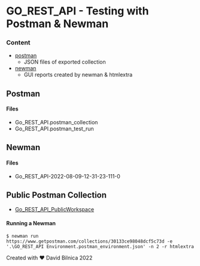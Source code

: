 # GO_REST_API - Testing with Postman & Newman

### Content
* [postman](#postman)
  * JSON files of exported collection
* [newman](#newman)
  * GUI reports created by newman & htmlextra

Postman
--------------------
#### Files
* Go_REST_API.postman_collection
* Go_REST_API.postman_test_run

Newman
--------------------
#### Files
* Go_REST_API-2022-08-09-12-31-23-111-0

Public Postman Collection
--------------------
* [Go_REST_API_PublicWorkspace](https://www.postman.com/david-cngroup/workspace/public-go-rest-api/collection/22590375-0527e5cc-461c-4f03-aa22-51a41236790d?action=share&creator=22590375)

#### Running a Newman
```shell
$ newman run https://www.getpostman.com/collections/30133ce98048dcf5c73d -e '.\GO_REST_API Environment.postman_environment.json' -n 2 -r htmlextra
```

Created with ❤️ David Bilnica 2022